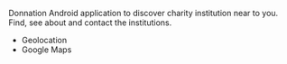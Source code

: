 Donnation
Android application to discover charity institution near to you.
Find, see about and contact the institutions.
- Geolocation
- Google Maps

